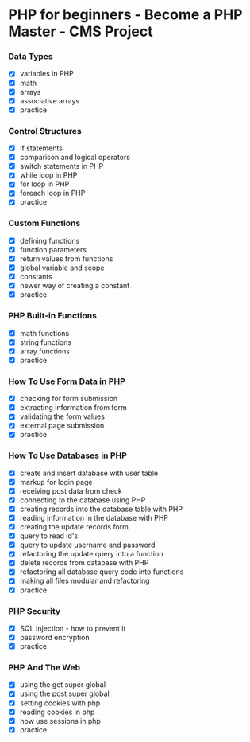 # PHP for beginners - Become a PHP Master - CMS Project


### Data Types

- [x] variables in PHP
- [x] math
- [x] arrays
- [x] associative arrays
- [x] practice

### Control Structures

- [x] if statements
- [x] comparison and logical operators
- [x] switch statements in PHP
- [x] while loop in PHP
- [x] for loop in PHP
- [x] foreach loop in PHP
- [x] practice

### Custom Functions

- [x] defining functions
- [x] function parameters
- [x] return values from functions
- [x] global variable and scope
- [x] constants
- [x] newer way of creating a constant
- [x] practice

### PHP Built-in Functions

- [x] math functions
- [x] string functions
- [x] array functions
- [x] practice

### How To Use Form Data in PHP

- [x] checking for form submission
- [x] extracting information from form
- [x] validating the form values
- [x] external page submission
- [x] practice

### How To Use Databases in PHP

- [x] create and insert database with user table
- [x] markup for login page
- [x] receiving post data from check
- [x] connecting to the database using PHP
- [x] creating records into the database table with PHP
- [x] reading information in the database with PHP
- [x] creating the update records form
- [x] query to read id's
- [x] query to update username and password
- [x] refactoring the update query into a function
- [x] delete records from database with PHP
- [x] refactoring all database query code into functions
- [x] making all files modular and refactoring
- [x] practice

### PHP Security

- [x] SQL Injection - how to prevent it
- [x] password encryption
- [x] practice

### PHP And The Web

- [x] using the get super global
- [x] using the post super global
- [x] setting cookies with php
- [x] reading cookies in php
- [x] how use sessions in php
- [x] practice